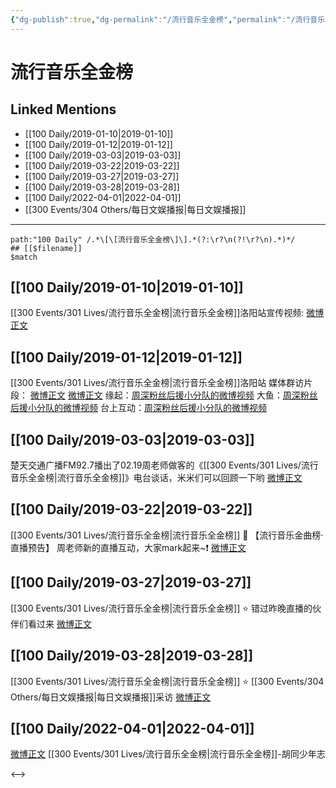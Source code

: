 ```yaml
---
{"dg-publish":true,"dg-permalink":"/流行音乐全金榜","permalink":"/流行音乐全金榜/"}
---
```


# 流行音乐全金榜

## Linked Mentions
- [[100 Daily/2019-01-10\|2019-01-10]]
- [[100 Daily/2019-01-12\|2019-01-12]]
- [[100 Daily/2019-03-03\|2019-03-03]]
- [[100 Daily/2019-03-22\|2019-03-22]]
- [[100 Daily/2019-03-27\|2019-03-27]]
- [[100 Daily/2019-03-28\|2019-03-28]]
- [[100 Daily/2022-04-01\|2022-04-01]]
- [[300 Events/304 Others/每日文娱播报\|每日文娱播报]]


---

```expander
path:"100 Daily" /.*\[\[流行音乐全金榜\]\].*(?:\r?\n(?!\r?\n).*)*/
## [[$filename]]
$match
```
## [[100 Daily/2019-01-10\|2019-01-10]]
[[300 Events/301 Lives/流行音乐全金榜\|流行音乐全金榜]]洛阳站宣传视频: [微博正文](https://m.weibo.cn/6514119704/4326883204125543)
## [[100 Daily/2019-01-12\|2019-01-12]]
[[300 Events/301 Lives/流行音乐全金榜\|流行音乐全金榜]]洛阳站
媒体群访片段：
[微博正文](https://weibo.com/detail/4327664510509999)
[微博正文](https://weibo.com/detail/4327694294535647)
缘起：[周深粉丝后援小分队的微博视频](https://video.weibo.com/show?fid=1034:4327756088171230)
大鱼：[周深粉丝后援小分队的微博视频](https://video.weibo.com/show?fid=1034:4327807766200518)
台上互动：[周深粉丝后援小分队的微博视频](https://video.weibo.com/show?fid=1034:4327778162534981)

## [[100 Daily/2019-03-03\|2019-03-03]]
楚天交通广播FM92.7播出了02.19周老师做客的《[[300 Events/301 Lives/流行音乐全金榜\|流行音乐全金榜]]》电台谈话，米米们可以回顾一下哟
[微博正文](https://m.weibo.cn/6466290670/4345744746419518)
## [[100 Daily/2019-03-22\|2019-03-22]]
[[300 Events/301 Lives/流行音乐全金榜\|流行音乐全金榜]]
🔔 【流行音乐金曲榜·直播预告】 周老师新的直播互动，大家mark起来~❗ [微博正文](https://m.weibo.cn/6466290670/4352679989976871)
## [[100 Daily/2019-03-27\|2019-03-27]]
[[300 Events/301 Lives/流行音乐全金榜\|流行音乐全金榜]]
⭐ 错过昨晚直播的伙伴们看过来
[微博正文](https://m.weibo.cn/6466290670/4354485989977599)
## [[100 Daily/2019-03-28\|2019-03-28]]
[[300 Events/301 Lives/流行音乐全金榜\|流行音乐全金榜]]
⭐ [[300 Events/304 Others/每日文娱播报\|每日文娱播报]]采访 [微博正文](https://weibo.com/6466290670/Hn3kdklML)
## [[100 Daily/2022-04-01\|2022-04-01]]
[微博正文](https://m.weibo.cn/5625009813/4753417526578256) [[300 Events/301 Lives/流行音乐全金榜\|流行音乐全金榜]]-胡同少年志

<-->
